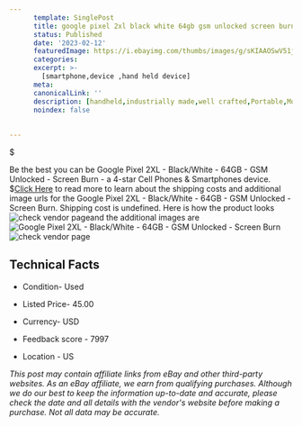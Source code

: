 ```yaml
---
      template: SinglePost
      title: google pixel 2xl black white 64gb gsm unlocked screen burn
      status: Published
      date: '2023-02-12'
      featuredImage: https://i.ebayimg.com/thumbs/images/g/sKIAAOSwV51jtNpH/s-l225.jpg
      categories: 
      excerpt: >-
        [smartphone,device ,hand held device]
      meta:
      canonicalLink: ''
      description: [handheld,industrially made,well crafted,Portable,Mobile,Compact,Convenient,Lightweight,Maneuverable,Man-portable,Miniature,Carriable,Hand-held,Light,Holdable,Transportable,Mobile device,Pocket-sized,On-the-go,Wireless,Cordless,Compact size,Convenient size, smartphone,device ,hand held device]
      noindex: false
      
        
---
```

$

Be the best you can be Google Pixel 2XL - Black/White  - 64GB - GSM Unlocked - Screen Burn - a 4-star Cell Phones & Smartphones device.
$[Click Here](https://www.ebay.com/itm/255910455131?hash=item3b9573a75b%3Ag%3AsKIAAOSwV51jtNpH&mkevt=1&mkcid=1&mkrid=711-53200-19255-0&campid=%253CePNCampaignId%253E&customid=%253CreferenceId%253E&toolid=10049) to read more to learn about the shipping costs and additional image urls for the Google Pixel 2XL - Black/White  - 64GB - GSM Unlocked - Screen Burn. Shipping cost is undefined. Here is how the product looks ![check vendor page](https://i.ebayimg.com/thumbs/images/g/sKIAAOSwV51jtNpH/s-l225.jpg)and the additional images are![Google Pixel 2XL - Black/White  - 64GB - GSM Unlocked - Screen Burn](https://i.ebayimg.com/images/g/sKIAAOSwV51jtNpH/s-l1200.jpg)![check vendor page](https://origin-galleryplus.ebayimg.com/ws/web/255910455131_2_0_1/225x225.jpg,https://origin-galleryplus.ebayimg.com/ws/web/255910455131_3_0_1/225x225.jpg,https://origin-galleryplus.ebayimg.com/ws/web/255910455131_4_0_1/225x225.jpg,https://origin-galleryplus.ebayimg.com/ws/web/255910455131_5_0_1/225x225.jpg)



 ## Technical Facts 



     
      

 - Condition- Used 


      

 - Listed Price- 45.00 


      

 - Currency- USD 


      

 - Feedback score - 7997 


      

 - Location - US 


      
      

 *_This post may contain affiliate links from eBay and other third-party websites. As an eBay affiliate, we earn from qualifying purchases. Although we do our best to keep the information up-to-date and accurate, please check the date and all details with the vendor's website before making a purchase. Not all data may be accurate._*






